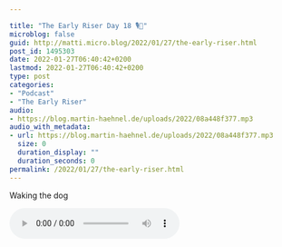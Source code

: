 ```yaml
---

title: "The Early Riser Day 18 🎙🌅"
microblog: false
guid: http://matti.micro.blog/2022/01/27/the-early-riser.html
post_id: 1495303
date: 2022-01-27T06:40:42+0200
lastmod: 2022-01-27T06:40:42+0200
type: post
categories:
- "Podcast"
- "The Early Riser"
audio:
- https://blog.martin-haehnel.de/uploads/2022/08a448f377.mp3
audio_with_metadata:
- url: https://blog.martin-haehnel.de/uploads/2022/08a448f377.mp3
  size: 0
  duration_display: ""
  duration_seconds: 0
permalink: /2022/01/27/the-early-riser.html
---
```

Waking the dog

<audio controls="controls" src="https://blog.martin-haehnel.de/uploads/2022/08a448f377.mp3" preload="metadata" />
